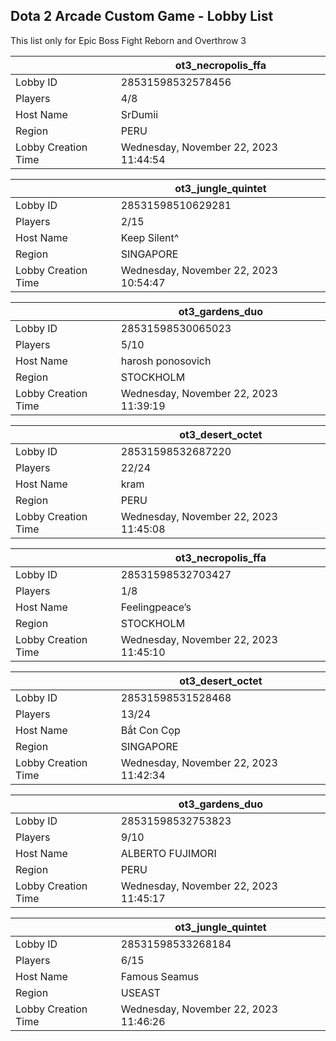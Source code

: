 ## Dota 2 Arcade Custom Game - Lobby List

This list only for Epic Boss Fight Reborn and Overthrow 3

|  | ot3_necropolis_ffa |
| ------ | ------ |
| Lobby ID | 28531598532578456 |
| Players | 4/8 |
| Host Name | SrDumii |
| Region | PERU |
| Lobby Creation Time | Wednesday, November 22, 2023 11:44:54 |


|  | ot3_jungle_quintet |
| ------ | ------ |
| Lobby ID | 28531598510629281 |
| Players | 2/15 |
| Host Name | Keep Silent^ |
| Region | SINGAPORE |
| Lobby Creation Time | Wednesday, November 22, 2023 10:54:47 |


|  | ot3_gardens_duo |
| ------ | ------ |
| Lobby ID | 28531598530065023 |
| Players | 5/10 |
| Host Name | harosh ponosovich |
| Region | STOCKHOLM |
| Lobby Creation Time | Wednesday, November 22, 2023 11:39:19 |


|  | ot3_desert_octet |
| ------ | ------ |
| Lobby ID | 28531598532687220 |
| Players | 22/24 |
| Host Name | kram |
| Region | PERU |
| Lobby Creation Time | Wednesday, November 22, 2023 11:45:08 |


|  | ot3_necropolis_ffa |
| ------ | ------ |
| Lobby ID | 28531598532703427 |
| Players | 1/8 |
| Host Name | Feelingpeace’s |
| Region | STOCKHOLM |
| Lobby Creation Time | Wednesday, November 22, 2023 11:45:10 |


|  | ot3_desert_octet |
| ------ | ------ |
| Lobby ID | 28531598531528468 |
| Players | 13/24 |
| Host Name | Bắt Con Cọp |
| Region | SINGAPORE |
| Lobby Creation Time | Wednesday, November 22, 2023 11:42:34 |


|  | ot3_gardens_duo |
| ------ | ------ |
| Lobby ID | 28531598532753823 |
| Players | 9/10 |
| Host Name | ALBERTO FUJIMORI |
| Region | PERU |
| Lobby Creation Time | Wednesday, November 22, 2023 11:45:17 |


|  | ot3_jungle_quintet |
| ------ | ------ |
| Lobby ID | 28531598533268184 |
| Players | 6/15 |
| Host Name | Famous Seamus |
| Region | USEAST |
| Lobby Creation Time | Wednesday, November 22, 2023 11:46:26 |


